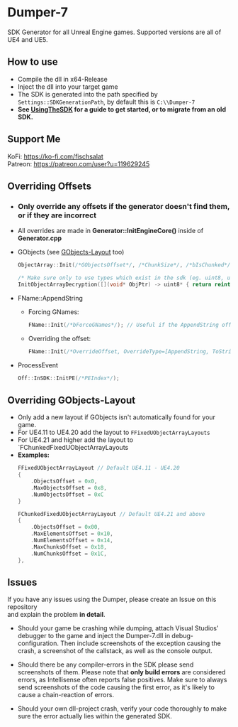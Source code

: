 
# Dumper-7

SDK Generator for all Unreal Engine games. Supported versions are all of UE4 and UE5.

## How to use

- Compile the dll in x64-Release
- Inject the dll into your target game
- The SDK is generated into the path specified by `Settings::SDKGenerationPath`, by default this is `C:\\Dumper-7`
- **See [UsingTheSDK](UsingTheSDK.md) for a guide to get started, or to migrate from an old SDK.**
## Support Me

KoFi: https://ko-fi.com/fischsalat \
Patreon: https://patreon.com/user?u=119629245

## Overriding Offsets

- ### Only override any offsets if the generator doesn't find them, or if they are incorrect
- All overrides are made in **Generator::InitEngineCore()** inside of **Generator.cpp**

- GObjects (see [GObjects-Layout](#Overriding_GObjects-Layout) too)
  ```cpp
  ObjectArray::Init(/*GObjectsOffset*/, /*ChunkSize*/, /*bIsChunked*/);
  ```
  ```cpp
  /* Make sure only to use types which exist in the sdk (eg. uint8, uint64) */
  InitObjectArrayDecryption([](void* ObjPtr) -> uint8* { return reinterpret_cast<uint8*>(uint64(ObjPtr) ^ 0x8375); });
  ```
- FName::AppendString
  - Forcing GNames:
    ```cpp
    FName::Init(/*bForceGNames*/); // Useful if the AppendString offset is wrong
    ```
  - Overriding the offset:
    ```cpp
    FName::Init(/*OverrideOffset, OverrideType=[AppendString, ToString, GNames], bIsNamePool*/);
    ```
- ProcessEvent
  ```cpp
  Off::InSDK::InitPE(/*PEIndex*/);
  ```
## Overriding GObjects-Layout
- Only add a new layout if GObjects isn't automatically found for your game.
- For UE4.11 to UE4.20 add the layout to `FFixedUObjectArrayLayouts`
- For UE4.21 and higher add the layout to `FChunkedFixedUObjectArrayLayouts
- **Examples:**
  ```cpp
  FFixedUObjectArrayLayout // Default UE4.11 - UE4.20
  {
      .ObjectsOffset = 0x0,
      .MaxObjectsOffset = 0x8,
      .NumObjectsOffset = 0xC
  }
  ```
  ```cpp
  FChunkedFixedUObjectArrayLayout // Default UE4.21 and above
  {
      .ObjectsOffset = 0x00,
      .MaxElementsOffset = 0x10,
      .NumElementsOffset = 0x14,
      .MaxChunksOffset = 0x18,
      .NumChunksOffset = 0x1C,
  },
  ``` 
## Issues

If you have any issues using the Dumper, please create an Issue on this repository\
and explain the problem **in detail**.

- Should your game be crashing while dumping, attach Visual Studios' debugger to the game and inject the Dumper-7.dll in debug-configuration.
Then include screenshots of the exception causing the crash, a screenshot of the callstack, as well as the console output.

- Should there be any compiler-errors in the SDK please send screenshots of them. Please note that **only build errors** are considered errors, as Intellisense often reports false positives.
Make sure to always send screenshots of the code causing the first error, as it's likely to cause a chain-reaction of errors.

- Should your own dll-project crash, verify your code thoroughly to make sure the error actually lies within the generated SDK.
